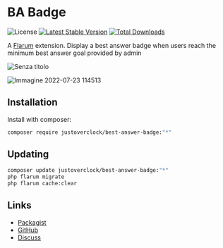 # BA Badge

![License](https://img.shields.io/badge/license-MIT-blue.svg) [![Latest Stable Version](https://img.shields.io/packagist/v/justoverclock/best-answer-badge.svg)](https://packagist.org/packages/justoverclock/best-answer-badge) [![Total Downloads](https://img.shields.io/packagist/dt/justoverclock/best-answer-badge.svg)](https://packagist.org/packages/justoverclock/best-answer-badge)

A [Flarum](http://flarum.org) extension. Display a best answer badge when users reach the minimum best answer goal provided by admin

![Senza titolo](https://user-images.githubusercontent.com/79002016/180600071-cfd8fa46-3b4e-4fe6-a638-c14bf15ed688.png)

![Immagine 2022-07-23 114513](https://user-images.githubusercontent.com/79002016/180600092-cfdb3dd3-432e-4366-ba67-101b189e238d.png)


## Installation

Install with composer:

```sh
composer require justoverclock/best-answer-badge:"*"
```

## Updating

```sh
composer update justoverclock/best-answer-badge:"*"
php flarum migrate
php flarum cache:clear
```

## Links

- [Packagist](https://packagist.org/packages/justoverclock/best-answer-badge)
- [GitHub](https://github.com/justoverclock/best-answer-badge)
- [Discuss](https://discuss.flarum.org/d/PUT_DISCUSS_SLUG_HERE)
